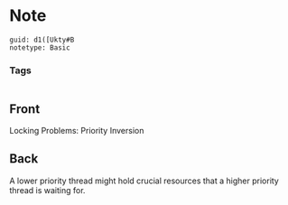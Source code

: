 # Note
```
guid: d1([Ukty#B
notetype: Basic
```

### Tags
```
```

## Front
Locking Problems: Priority Inversion

## Back
A lower priority thread might hold crucial resources that a higher priority thread is waiting for.
